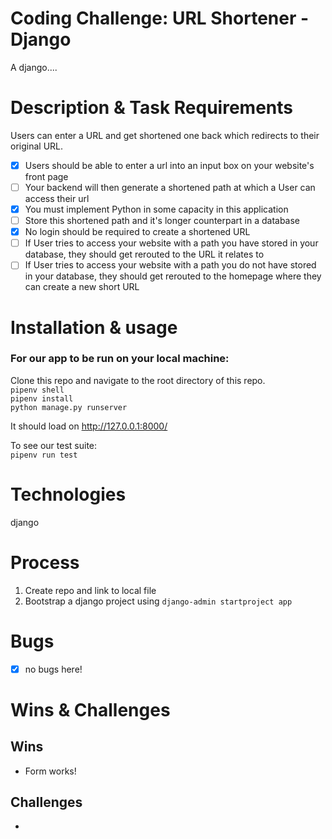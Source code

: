 # Coding Challenge: URL Shortener - Django

A django....

# Description & Task Requirements

Users can enter a URL and get shortened one back which redirects to their original URL. 

- [x] Users should be able to enter a url into an input box on your website's front page 
- [ ] Your backend will then generate a shortened path at which a User can access their url 
- [x] You must implement Python in some capacity in this application 
- [ ] Store this shortened path and it's longer counterpart in a database 
- [x] No login should be required to create a shortened URL 
- [ ] If User tries to access your website with a path you have stored in your database, they should get rerouted to the URL it relates to 
- [ ] If User tries to access your website with a path you do not have stored in your database, they should get rerouted to the homepage where they can create a new short URL 

# Installation & usage

### For our app to be run on your local machine:

Clone this repo and navigate to the root directory of this repo.   
`pipenv shell`   
`pipenv install`   
`python manage.py runserver`   

It should load on http://127.0.0.1:8000/    

To see our test suite:     
`pipenv run test`     

# Technologies
django

# Process
1. Create repo and link to local file
2. Bootstrap a django project using `django-admin startproject app`

# Bugs 
- [x] no bugs here!

# Wins & Challenges 

## Wins 
- Form works!

## Challenges 
- 
